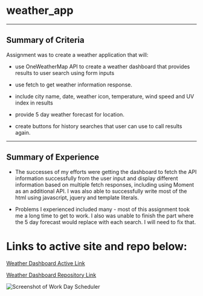 # weather_app

---

## Summary of Criteria

Assignment was to create a weather application that will:

* use OneWeatherMap API to create a weather dashboard that provides results to user search using form inputs 

* use fetch to get weather information response.

* include city name, date, weather icon, temperature, wind speed and UV index in results

* provide 5 day weather forecast for location.

* create buttons for history searches that user can use to call results again.

---

## Summary of Experience

- The successes of my efforts were getting the dashboard to fetch the API information successfully from the user input and display different information based on multiple fetch responses, including using Moment as an additional API. I was also able to successfully write most of the html using javascript, jquery and template literals. 

- Problems I experienced included many - most of this assignment took me a long time to get to work. I also was unable to finish the part where the 5 day forecast would replace with each search. I will need to fix that. 


# Links to active site and repo below:

[Weather Dashboard Active Link](https://mjpagenkopf.github.io/work_day_scheduler/)

[Weather Dashboard Repository Link](https://github.com/mjpagenkopf/work_day_scheduler)


![Screenshot of Work Day Scheduler](./assets/screenshot_work_day_scheduler.png)